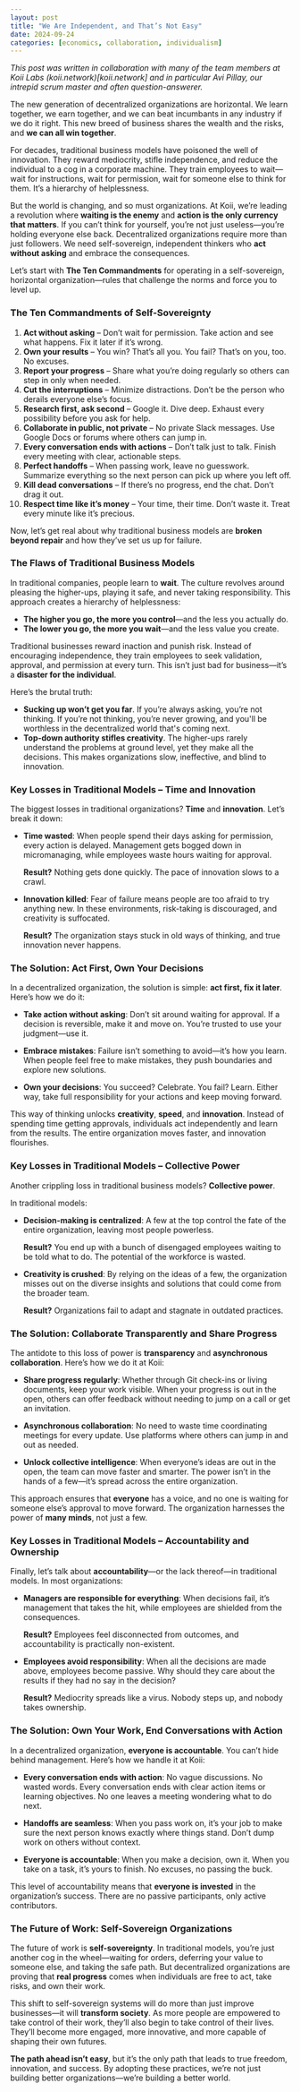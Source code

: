 ```yaml
---
layout: post
title: "We Are Independent, and That’s Not Easy"
date: 2024-09-24
categories: [economics, collaboration, individualism]
---
```

_This post was written in collaboration with many of the team members at Koii Labs (koii.network)[koii.network] and in particular Avi Pillay, our intrepid scrum master and often question-answerer._

The new generation of decentralized organizations are horizontal. We learn together, we earn together, and we can beat incumbants in any industry if we do it right. This new breed of business shares the wealth and the risks, and **we can all win together**. 

For decades, traditional business models have poisoned the well of innovation. They reward mediocrity, stifle independence, and reduce the individual to a cog in a corporate machine. They train employees to wait—wait for instructions, wait for permission, wait for someone else to think for them. It’s a hierarchy of helplessness.

But the world is changing, and so must organizations. At Koii, we’re leading a revolution where **waiting is the enemy** and **action is the only currency that matters**. If you can’t think for yourself, you’re not just useless—you’re holding everyone else back. Decentralized organizations require more than just followers. We need self-sovereign, independent thinkers who **act without asking** and embrace the consequences.

Let’s start with **The Ten Commandments** for operating in a self-sovereign, horizontal organization—rules that challenge the norms and force you to level up.

### **The Ten Commandments of Self-Sovereignty**

1. **Act without asking** – Don’t wait for permission. Take action and see what happens. Fix it later if it’s wrong.
2. **Own your results** – You win? That’s all you. You fail? That’s on you, too. No excuses.
3. **Report your progress** – Share what you’re doing regularly so others can step in only when needed.
4. **Cut the interruptions** – Minimize distractions. Don’t be the person who derails everyone else’s focus.
5. **Research first, ask second** – Google it. Dive deep. Exhaust every possibility before you ask for help.
6. **Collaborate in public, not private** – No private Slack messages. Use Google Docs or forums where others can jump in.
7. **Every conversation ends with actions** – Don’t talk just to talk. Finish every meeting with clear, actionable steps.
8. **Perfect handoffs** – When passing work, leave no guesswork. Summarize everything so the next person can pick up where you left off.
9. **Kill dead conversations** – If there’s no progress, end the chat. Don’t drag it out.
10. **Respect time like it’s money** – Your time, their time. Don’t waste it. Treat every minute like it’s precious.

Now, let’s get real about why traditional business models are **broken beyond repair** and how they’ve set us up for failure.

### **The Flaws of Traditional Business Models**

In traditional companies, people learn to **wait**. The culture revolves around pleasing the higher-ups, playing it safe, and never taking responsibility. This approach creates a hierarchy of helplessness:

- **The higher you go, the more you control**—and the less you actually do.
- **The lower you go, the more you wait**—and the less value you create.

Traditional businesses reward inaction and punish risk. Instead of encouraging independence, they train employees to seek validation, approval, and permission at every turn. This isn’t just bad for business—it’s a **disaster for the individual**. 

Here’s the brutal truth:

- **Sucking up won’t get you far**. If you’re always asking, you’re not thinking. If you’re not thinking, you’re never growing, and you'll be worthless in the decentralized world that's coming next.
- **Top-down authority stifles creativity**. The higher-ups rarely understand the problems at ground level, yet they make all the decisions. This makes organizations slow, ineffective, and blind to innovation.

### **Key Losses in Traditional Models – Time and Innovation**

The biggest losses in traditional organizations? **Time** and **innovation**. Let’s break it down:

- **Time wasted**: When people spend their days asking for permission, every action is delayed. Management gets bogged down in micromanaging, while employees waste hours waiting for approval.
  
  **Result?** Nothing gets done quickly. The pace of innovation slows to a crawl.

- **Innovation killed**: Fear of failure means people are too afraid to try anything new. In these environments, risk-taking is discouraged, and creativity is suffocated.

  **Result?** The organization stays stuck in old ways of thinking, and true innovation never happens.

### **The Solution: Act First, Own Your Decisions**

In a decentralized organization, the solution is simple: **act first, fix it later**. Here’s how we do it:

- **Take action without asking**: Don’t sit around waiting for approval. If a decision is reversible, make it and move on. You’re trusted to use your judgment—use it.
  
- **Embrace mistakes**: Failure isn’t something to avoid—it’s how you learn. When people feel free to make mistakes, they push boundaries and explore new solutions.
  
- **Own your decisions**: You succeed? Celebrate. You fail? Learn. Either way, take full responsibility for your actions and keep moving forward.

This way of thinking unlocks **creativity**, **speed**, and **innovation**. Instead of spending time getting approvals, individuals act independently and learn from the results. The entire organization moves faster, and innovation flourishes.

### **Key Losses in Traditional Models – Collective Power**

Another crippling loss in traditional business models? **Collective power**.

In traditional models:
- **Decision-making is centralized**: A few at the top control the fate of the entire organization, leaving most people powerless.
  
  **Result?** You end up with a bunch of disengaged employees waiting to be told what to do. The potential of the workforce is wasted.

- **Creativity is crushed**: By relying on the ideas of a few, the organization misses out on the diverse insights and solutions that could come from the broader team.
  
  **Result?** Organizations fail to adapt and stagnate in outdated practices.

### **The Solution: Collaborate Transparently and Share Progress**

The antidote to this loss of power is **transparency** and **asynchronous collaboration**. Here’s how we do it at Koii:

- **Share progress regularly**: Whether through Git check-ins or living documents, keep your work visible. When your progress is out in the open, others can offer feedback without needing to jump on a call or get an invitation.
  
- **Asynchronous collaboration**: No need to waste time coordinating meetings for every update. Use platforms where others can jump in and out as needed.

- **Unlock collective intelligence**: When everyone’s ideas are out in the open, the team can move faster and smarter. The power isn’t in the hands of a few—it’s spread across the entire organization.

This approach ensures that **everyone** has a voice, and no one is waiting for someone else’s approval to move forward. The organization harnesses the power of **many minds**, not just a few.

### **Key Losses in Traditional Models – Accountability and Ownership**

Finally, let’s talk about **accountability**—or the lack thereof—in traditional models. In most organizations:

- **Managers are responsible for everything**: When decisions fail, it’s management that takes the hit, while employees are shielded from the consequences.
  
  **Result?** Employees feel disconnected from outcomes, and accountability is practically non-existent.

- **Employees avoid responsibility**: When all the decisions are made above, employees become passive. Why should they care about the results if they had no say in the decision?

  **Result?** Mediocrity spreads like a virus. Nobody steps up, and nobody takes ownership.

### **The Solution: Own Your Work, End Conversations with Action**

In a decentralized organization, **everyone is accountable**. You can’t hide behind management. Here’s how we handle it at Koii:

- **Every conversation ends with action**: No vague discussions. No wasted words. Every conversation ends with clear action items or learning objectives. No one leaves a meeting wondering what to do next.
  
- **Handoffs are seamless**: When you pass work on, it’s your job to make sure the next person knows exactly where things stand. Don’t dump work on others without context.

- **Everyone is accountable**: When you make a decision, own it. When you take on a task, it’s yours to finish. No excuses, no passing the buck.

This level of accountability means that **everyone is invested** in the organization’s success. There are no passive participants, only active contributors.

### **The Future of Work: Self-Sovereign Organizations**

The future of work is **self-sovereignty**. In traditional models, you’re just another cog in the wheel—waiting for orders, deferring your value to someone else, and taking the safe path. But decentralized organizations are proving that **real progress** comes when individuals are free to act, take risks, and own their work.

This shift to self-sovereign systems will do more than just improve businesses—it will **transform society**. As more people are empowered to take control of their work, they’ll also begin to take control of their lives. They’ll become more engaged, more innovative, and more capable of shaping their own futures.

**The path ahead isn’t easy**, but it’s the only path that leads to true freedom, innovation, and success. By adopting these practices, we’re not just building better organizations—we’re building a better world.
